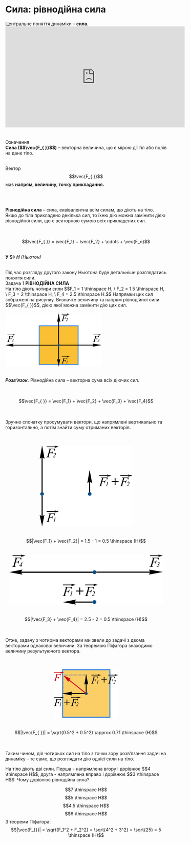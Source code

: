 # Сила: рiвнодiйна сила

<div class="space">Центральне поняття динамiки – <span class="p1"><b>сила</b></span>.</div>

<div class="fluidMedia">
<iframe width="560" height="315" src="https://www.youtube.com/embed/PDM5EA7IYOY" frameborder="0" allowfullscreen></iframe>
</div>
<div class="popup">
</div>

<br>
<br>

<div class="eoz-wrap">
<span class="eoz">Означення</span>
<div class="eoz-text">
<span class="p1"><b>Сила ($$\vec{F_{ }}$$)</b></span> – векторна величина, що є мiрою дiї тiл або полiв на дане тiло.

<br>
<br>

Вектор $$\vec{F_{ }}$$ має <b>напрям, величину, точку прикладання.</b>

<br>
<br>

<b>Рiвнодiйна сила</b> – сила, еквiвалентна всiм силам, що дiють на тiло. Якщо до тiла прикладено декiлька сил, то їхню дiю можна замiнити дiєю рiвнодiйної сили, що є векторною сумою всiх прикладених сил.

<br>
<br>

<center>$$\vec{F_{ }} = \vec{F_1} + \vec{F_2} + \cdots + \vec{F_n}$$</center>

<br>

<span class="p1"><b>У SI:</span><i> Н</b> (Ньютон)</i>

<br>
</div>
</div>

<div class="space">Під час розгляду другого закону Ньютона буде детальніше розглядатись поняття сили.</div>

<div class="task-wrap">
<span class="task">Задача 1</span> <b>РIВНОДIЙНА СИЛА</b>
<div class="task-text">
На тiло дiють чотири сили $$F_1 = 1 \thinspace H, \ F_2 = 1.5 \thinspace H, \ F_3 = 2 \thinspace H, \ F_4 = 2.5 \thinspace H.$$ Напрямки цих сил зображенi на рисунку. Визначте величину та напрям рiвнодiйної сили $$\vec{F_{ }}$$, дiєю якої можна замiнити дiю цих сил.

<br>
<br>

<img class="image" width="300" src="../../images/chapter_4/rec_fixed.png">

<br>
<br>

<b><i>Розв’язок.</i></b> Рiвнодiйна сила – векторна сума всiх дiючих сил.

<br>
<br>

<center>$$\vec{F_{ }} = \vec{F_1} + \vec{F_2} + \vec{F_3} + \vec{F_4}$$</center>

<br>
<br>

Зручно спочатку просумувати вектори, що напрямленi вертикально та горизонтально, а потiм знайти суму отриманих векторiв.

<br>
<br>

<center><img class="image" width="290" src="../../images/chapter_4/12_fixed.png"></center>

<br>
<br>

<center>$$|\vec{F_1} + \vec{F_2}| = 1.5 - 1 = 0.5 \thinspace (H)$$</center>

<br>
<br>

<center><img class="image" width="480" src="../../images/chapter_4/34_fixed.png"></center>

<br>
<br>

<center>$$|\vec{F_3} + \vec{F_4}| = 2.5 - 2 = 0.5 \thinspace (H)$$</center>

<br>
<br>

Отже, задачу з чотирма векторами ми звели до задачi з двома векторами однакової величини. За теоремою Пiфагора знаходимо величину результуючого вектора.

<br>
<br>

<center><img class="image" width="200" src="../../images/chapter_4/rec2_fixed.png"></center>

<br>
<br>

<center>$$|\vec{F_{ }}| = \sqrt{0.5^2 + 0.5^2} \approx 0.71 \thinspace (H)$$</center>

<br>
<br>

Таким чином, дiя чотирьох сил на тiло з точки зору розв’язання задач на динамiку – те саме, що розглядати дiю однiєї сили на тiло.
</div>
</div>

<quiz correctLabel="correct!" incorrectLabel="incorrect!" checkLabel="check ansert">
<question>
<p>На тіло діють дві сили. Перша - напрямлена вгору і дорівнює $$4 \thinspace H$$, друга - напрямлена вправо і дорівнює $$3 \thinspace H$$. Чому дорівнює рівнодійна сила?</p>
 
<answer>$$7 \thinspace H$$</answer>
<answer correct>$$5 \thinspace H$$</answer>
<answer>$$4.5 \thinspace H$$</answer>
<answer>$$6 \thinspace H$$</answer>
<explanation>
З теореми Піфагора:
$$|\vec{F_{}}| = \sqrt{F_1^2 + F_2^2} = \sqrt{4^2 + 3^2} = \sqrt{25} = 5 \thinspace (H)$$
</explanation>
</question>
</quiz>
